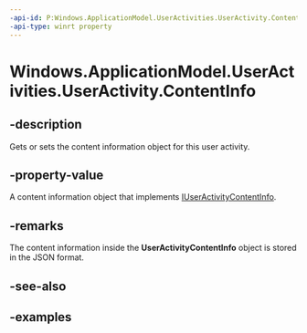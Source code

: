 ```yaml
---
-api-id: P:Windows.ApplicationModel.UserActivities.UserActivity.ContentInfo
-api-type: winrt property
---
```


<!-- Property syntax.
public IUserActivityContentInfo ContentInfo { get;  set; }
-->

# Windows.ApplicationModel.UserActivities.UserActivity.ContentInfo

## -description
Gets or sets the content information object for this user activity.

## -property-value
A content information object that implements [IUserActivityContentInfo](iuseractivitycontentinfo.md).

## -remarks
The content information inside the **UserActivityContentInfo** object is stored in the JSON format.

## -see-also

## -examples
